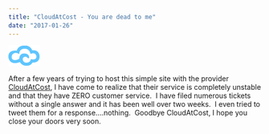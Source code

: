 ```yaml
---
title: "CloudAtCost - You are dead to me"
date: "2017-01-26"
---
```


[![](images/cloud-logo-2.png)](https://www.thesterk.com/wp-content/uploads/2017/01/cloud-logo-2.png)

After a few years of trying to host this simple site with the provider [CloudAtCost](http://cloudatcost.com/), I have come to realize that their service is completely unstable and that they have ZERO customer service.  I have filed numerous tickets without a single answer and it has been well over two weeks.  I even tried to tweet them for a response....nothing.  Goodbye CloudAtCost, I hope you close your doors very soon.
